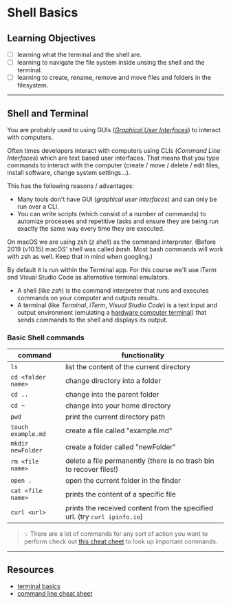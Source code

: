 # Shell Basics

## Learning Objectives

- [ ] learning what the terminal and the shell are.
- [ ] learning to navigate the file system inside unsing the shell and the terminal.
- [ ] learning to create, rename, remove and move files and folders in the filesystem.

---

## Shell and Terminal

You are probably used to using GUIs (_[Graphical User Interfaces](https://en.wikipedia.org/wiki/Graphical_user_interface)_) to interact with computers.

Often times developers interact with computers using CLIs (_Command Line Interfaces_) which are text
based user interfaces. That means that you type commands to interact with the computer
(create / move / delete / edit files, install software, change system settings...).

This has the following reasons / advantages:

- Many tools don't have GUI (_graphical user interfaces_) and can only be run over a CLI.
- You can write scripts (which consist of a number of commands) to automize processes and repetitive
  tasks and ensure they are being run exactly the same way every time they are executed.

On macOS we are using zsh (_z shell_) as the command interpreter. (Before 2019 (v10.15) macOS' shell was called _bash_. Most bash commands will work with zsh as well. Keep that in mind when googling.)

By default it is run within the Terminal app. For this course we'll use iTerm and Visual Studio Code as alternative terminal emulators.

- A shell (like _zsh_) is the command interpreter that runs and executes commands on your computer and
outputs results.
- A terminal (like _Terminal_, _iTerm_, _Visual Studio Code_) is a text input and output environment (emulating a [hardware computer terminal](https://en.wikipedia.org/wiki/Computer_terminal)) that sends commands to the shell and displays its output.

### Basic Shell commands

| command            | functionality                                                              |
| ------------------ | -------------------------------------------------------------------------- |
| `ls`               | list the content of the current directory                                  |
| `cd <folder name>` | change directory into a folder                                             |
| `cd ..`            | change into the parent folder                                              |
| `cd ~`             | change into your home directory                                            |
| `pwd`              | print the current directory path                                           |
| `touch example.md` | create a file called "example.md"                                          |
| `mkdir newFolder`  | create a folder called "newFolder"                                         |
| `rm <file name>`   | delete a file permanently (there is no trash bin to recover files!)        |
| `open .`           | open the current folder in the finder                                      |
| `cat <file name>`  | prints the content of a specific file                                      |
| `curl <url>`       | prints the received content from the specified url. (try `curl ipinfo.io`) |

> 💡 There are a lot of commands for any sort of action you want to perform check out
> [this cheat cheet](https://github.com/RehanSaeed/Bash-Cheat-Sheet) to look up important commands.

---

## Resources

- [terminal basics](https://mrkaluzny.com/blog/terminal-101-getting-started-with-terminal/)
- [command line cheat sheet](https://github.com/0nn0/terminal-mac-cheatsheet#english-version)
